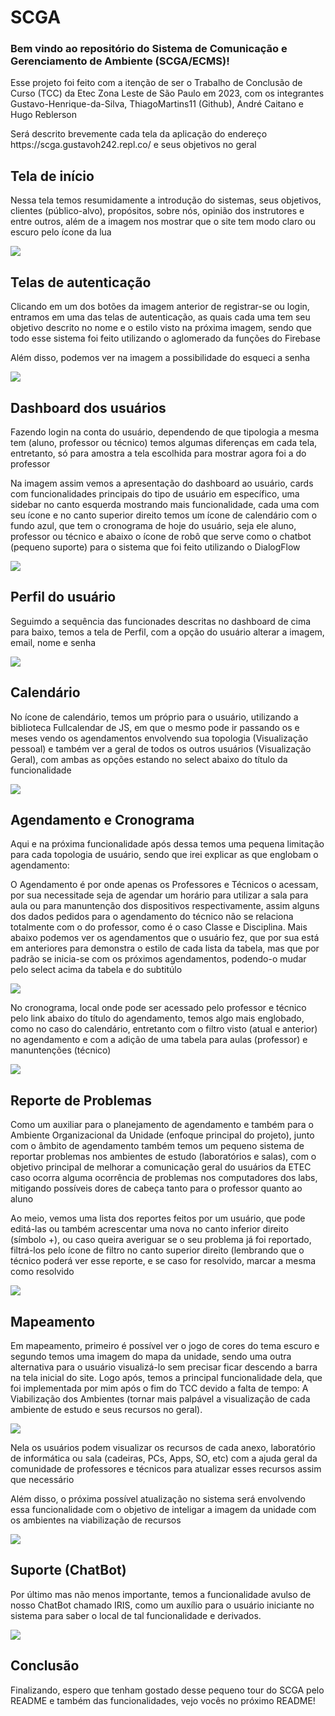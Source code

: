 # SCGA
<h3>Bem vindo ao repositório do Sistema de Comunicação e Gerenciamento de Ambiente (SCGA/ECMS)! </h3>
<p>Esse projeto foi feito com a itenção de ser o Trabalho de Conclusão de Curso (TCC) da Etec Zona Leste de São Paulo em 2023, com os integrantes
Gustavo-Henrique-da-Silva, ThiagoMartins11 (Github), André Caitano e Hugo Reblerson</p>
<p>Será descrito brevemente cada tela da aplicação do endereço <a>https://scga.gustavoh242.repl.co/</a>  e seus objetivos no geral</p>

<h2>Tela de início</h3>
<p>Nessa tela temos resumidamente a introdução do sistemas, seus objetivos, clientes (público-alvo), propósitos, sobre nós, opinião dos instrutores e entre outros,
além de a imagem nos mostrar que o site tem modo claro ou escuro pelo ícone da lua</p>
<img src="https://github.com/Gustavo-Henrique-da-Silva/SCGA/assets/108029506/689d6649-aabb-4fb4-ae5d-b3dc2cb36fe7"/>

<h2>Telas de autenticação</h2>
<p>Clicando em um dos botões da imagem anterior de registrar-se ou login, entramos em uma das telas de autenticação, as quais cada uma tem seu objetivo descrito no
nome e o estilo visto na próxima imagem, sendo que todo esse sistema foi feito utilizando o aglomerado da funções do Firebase</p>
<p>Além disso, podemos ver na imagem a possibilidade do esqueci a senha</p>
<img src="https://github.com/Gustavo-Henrique-da-Silva/SCGA/assets/108029506/ae3fccbf-e86e-4132-82f9-6487883fa388"/>

<h2>Dashboard dos usuários</h2>
<p>Fazendo login na conta do usuário, dependendo de que tipologia a mesma tem (aluno, professor ou técnico) temos algumas diferenças em cada tela, entretanto, só para
amostra a tela escolhida para mostrar agora foi a do professor</p>
<p>Na imagem assim vemos a apresentação do dashboard ao usuário, cards com funcionalidades principais do tipo de usuário em específico, uma sidebar no canto esquerda
mostrando mais funcionalidade, cada uma com seu ícone e no canto superior direito temos um ícone de calendário com o fundo azul, que tem o cronograma de hoje do usuário,
seja ele aluno, professor ou técnico e abaixo o ícone de robô que serve como o chatbot (pequeno suporte) para o sistema que foi feito utilizando o DialogFlow</p>
<img src="https://github.com/Gustavo-Henrique-da-Silva/SCGA/assets/108029506/1ac13067-5b21-45cf-915a-f4bc44dc840b"/>

<h2>Perfil do usuário</h2>
<p>Seguimdo a sequência das funcionades descritas no dashboard de cima para baixo, temos a tela de Perfil, com a opção do usuário alterar a imagem, email, nome e senha</p>
<img src="https://github.com/Gustavo-Henrique-da-Silva/SCGA/assets/108029506/04a12df9-2186-4838-be68-22432f5460c9"/>

<h2>Calendário</h2>
<p>No ícone de calendário, temos um próprio para o usuário, utilizando a biblioteca Fullcalendar de JS, em que o mesmo pode ir passando os e meses vendo os
agendamentos envolvendo sua topologia (Visualização pessoal) e também ver a geral de todos os outros usuários (Visualização Geral), com ambas as opções estando
no select abaixo do título da funcionalidade</p>
<img src="https://github.com/Gustavo-Henrique-da-Silva/SCGA/assets/108029506/f363cc00-4f43-4241-94a1-5d1589223868"/>

<h2> Agendamento e Cronograma </h2>
<p>Aqui e na próxima funcionalidade após dessa temos uma pequena limitação para cada topologia de usuário, sendo que irei explicar as que englobam o agendamento: </p>
<p>O Agendamento é por onde apenas os Professores e Técnicos o acessam, por sua necessitade seja de agendar um horário para utilizar a sala para aula ou para
manuntenção dos dispositivos respectivamente, assim alguns dos dados pedidos para o agendamento do técnico não se relaciona totalmente com o do professor, como é o caso
Classe e Disciplina. Mais abaixo podemos ver os agendamentos que o usuário fez, que por sua está em anteriores para demonstra o estilo de cada lista da tabela, mas que
por padrão se inicia-se com os próximos agendamentos, podendo-o mudar pelo select acima da tabela e do subtitúlo</p>
<img src="https://github.com/Gustavo-Henrique-da-Silva/SCGA/assets/108029506/ffb0eee9-4775-444a-ba20-a37075ede2f9"/>

<p>No cronograma, local onde pode ser acessado pelo professor e técnico pelo link abaixo do título do agendamento, temos algo mais englobado, como no caso do calendário,
entretanto com o filtro visto (atual e anterior) no agendamento e com a adição de uma tabela para aulas (professor) e manuntenções (técnico)</p>
<img src="https://github.com/Gustavo-Henrique-da-Silva/SCGA/assets/108029506/b63b6bdb-8a6a-4154-986f-eeff35b751a6"/>

<h2>Reporte de Problemas</h2>
<p> Como um auxiliar para o planejamento de agendamento e também para o Ambiente Organizacional da Unidade (enfoque principal do projeto), junto com o âmbito de agendamento também temos um pequeno sistema de reportar problemas nos ambientes de estudo (laboratórios e salas), com o objetivo principal de melhorar a comunicação geral do usuários
da ETEC caso ocorra alguma ocorrência de problemas nos computadores dos labs, mitigando possíveis dores de cabeça tanto para o professor quanto ao aluno</p>
<p>Ao meio, vemos uma lista dos reportes feitos por um usuário, que pode editá-las ou também acrescentar uma nova no canto inferior direito (símbolo +), ou caso queira
averiguar se o seu problema já foi reportado, filtrá-los pelo ícone de filtro no canto superior direito (lembrando que o técnico poderá ver esse reporte, e se caso for
resolvido, marcar a mesma como resolvido</p>
<img src="https://github.com/Gustavo-Henrique-da-Silva/SCGA/assets/108029506/20eb0a21-c140-438c-8c8b-109e12acef63"/>

<h2>Mapeamento</h2>
<p>Em mapeamento, primeiro é possível ver o jogo de cores do tema escuro e segundo temos uma imagem do mapa da unidade, sendo uma outra alternativa para o usuário visualizá-lo sem precisar ficar descendo a barra na tela inicial do site. Logo após, temos a principal funcionalidade dela, que foi implementada por mim após o fim do TCC devido a falta de tempo: A Viabilização dos Ambientes (tornar mais palpável a visualização de cada ambiente de estudo e seus recursos no geral). </p>
<img src="https://github.com/Gustavo-Henrique-da-Silva/SCGA/assets/108029506/41418caa-5b48-4371-9b20-e8fcb6969d58"/>

<p>Nela os usuários podem visualizar os recursos de cada anexo, laboratório de informática ou sala (cadeiras, PCs, Apps, SO, etc) com a ajuda geral da comunidade de professores e técnicos para atualizar esses recursos assim que necessário</p>
<p>Além disso, o próxima possível atualização no sistema será envolvendo essa funcionalidade com o objetivo de inteligar a imagem da unidade com os ambientes na 
viabilização de recursos</p>
<img src="https://github.com/Gustavo-Henrique-da-Silva/SCGA/assets/108029506/f35ae5bb-574d-4f7f-8653-606784c2f1ba"/>

<h2>Suporte (ChatBot)</h2>
<p> Por último mas não menos importante, temos a funcionalidade avulso de nosso ChatBot chamado IRIS, como um auxílio para o usuário iniciante no sistema para saber
o local de tal funcionalidade e derivados.</p>

<img src="https://github.com/Gustavo-Henrique-da-Silva/SCGA/assets/108029506/922314c0-858e-4622-947f-bc731833628d"/>

<h2>Conclusão</h2>
<p>Finalizando, espero que tenham gostado desse pequeno tour do SCGA pelo README e também das funcionalidades, vejo vocês no próximo README!</p>

